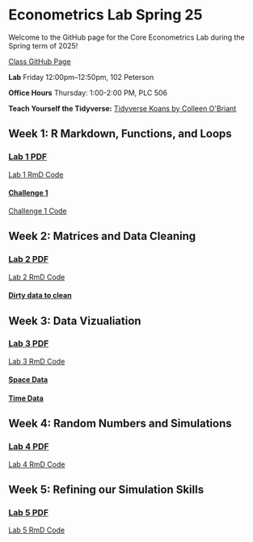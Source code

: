 # Econometrics Lab Spring 25

Welcome to the GitHub page for the Core Econometrics Lab during the Spring term of 2025!

[Class GitHub Page](https://github.com/edrubin/EC607S25)

**Lab** Friday 12:00pm–12:50pm, 102 Peterson

**Office Hours** Thursday: 1:00-2:00 PM, PLC 506

**Teach Yourself the Tidyverse:** [Tidyverse Koans by Colleen O'Briant](https://github.com/cobriant/tidyverse_koans)

## Week 1: R Markdown, Functions, and Loops

### [Lab 1 PDF](https://github.com/cmulholland217/Metrics_Lab_Spring2025/blob/main/lab_1.pdf)

[Lab 1 RmD Code](https://github.com/cmulholland217/Metrics_Lab_Spring2025/blob/main/lab_1.Rmd)

#### [Challenge 1](https://github.com/cmulholland217/Metrics_Lab_Spring2025/blob/main/challenge_1.pdf)
[Challenge 1 Code](https://github.com/cmulholland217/Metrics_Lab_Spring2025/blob/main/challenge_1_code.Rmd)

## Week 2: Matrices and Data Cleaning

### [Lab 2 PDF](https://github.com/cmulholland217/Metrics_Lab_Spring2025/blob/main/lab_2.pdf)

[Lab 2 RmD Code](https://github.com/cmulholland217/Metrics_Lab_Spring2025/blob/main/lab_2.Rmd)

#### [Dirty data to clean](https://github.com/cmulholland217/Metrics_Lab_Spring2025/blob/main/dirty_data.csv)

## Week 3: Data Vizualiation

### [Lab 3 PDF](https://github.com/cmulholland217/Metrics_Lab_Spring2025/blob/main/lab_3.pdf)

[Lab 3 RmD Code](https://github.com/cmulholland217/Metrics_Lab_Spring2025/blob/main/lab_3.Rmd)

#### [Space Data](https://github.com/cmulholland217/Metrics_Lab_Spring2025/blob/main/space_data.csv)

#### [Time Data](https://github.com/cmulholland217/Metrics_Lab_Spring2025/blob/main/time_data.csv)

## Week 4: Random Numbers and Simulations

### [Lab 4 PDF](https://github.com/cmulholland217/Metrics_Lab_Spring2025/blob/main/lab_4.pdf)

[Lab 4 RmD Code](https://github.com/cmulholland217/Metrics_Lab_Spring2025/blob/main/lab_4.Rmd)

## Week 5: Refining our Simulation Skills

### [Lab 5 PDF](https://github.com/cmulholland217/Metrics_Lab_Spring2025/blob/main/lab_5.pdf)

[Lab 5 RmD Code](https://github.com/cmulholland217/Metrics_Lab_Spring2025/blob/main/lab_5.Rmd)



